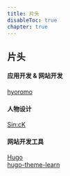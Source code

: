 ```yaml
---
title: 片头
disableToc: true
chapter: true
---
```


## 片头

#### 应用开发 & 网站开发

[hyoromo](https://twitter.com/hyoromo)

#### 人物设计

[Sin:cK](https://www.sinck-strangebox.com/)

#### 网站开发工具

[Hugo](https://gohugo.io/)<br>
[hugo-theme-learn](https://github.com/matcornic/hugo-theme-learn/)
